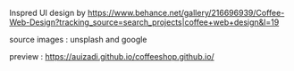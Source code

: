 Inspred UI design by https://www.behance.net/gallery/216696939/Coffee-Web-Design?tracking_source=search_projects|coffee+web+design&l=19

source images : unsplash and google

preview : https://auizadi.github.io/coffeeshop.github.io/